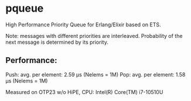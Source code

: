 # pqueue
High Performance Priority Queue for Erlang/Elixir based on ETS.

Note: messages with different priorities are interleaved.
Probability of the next message is determined by its priority.

## Performance:

Push: avg. per element: 2.59 μs (Nelems = 1M)
Pop: avg. per element: 1.58 μs (Nelems = 1M)

Measured on OTP23 w/o HiPE, CPU: Intel(R) Core(TM) i7-10510U
